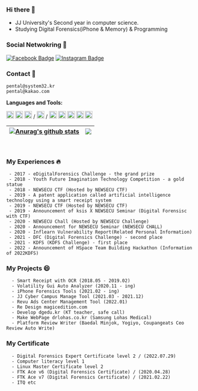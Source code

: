 ### Hi there 👋
<!--
<img src="https://scontent-ssn1-1.xx.fbcdn.net/v/t1.0-9/80385966_114502953381236_6833108576400048128_n.jpg?_nc_cat=111&_nc_sid=09cbfe&_nc_ohc=zxx0HMQLLg0AX9vGPkS&_nc_ht=scontent-ssn1-1.xx&oh=47d12fde589a42e64939280c7e369b1c&oe=5FAAD48D" width=200px>-->  

 - JJ University's Second year in computer science.
 - Studying Digital Forensics(iPhone & Memory) & Programming
### Social Netwokring 💬
  [![Facebook Badge](https://img.shields.io/badge/facebook-1877f2?style=flat-square&logo=facebook&logoColor=white&link=https://www.facebook.com/https://www.facebook.com/dohyeon.pental/)](https://www.facebook.com/dohyeon.pental/)
  [![Instagram Badge](https://img.shields.io/badge/instagram-d14836?style=flat-square&logo=instagram&logoColor=white&link=https://instagram.com/pental.20)](https://instagram.com/pental.20)

### Contact 📱
```
pental@system32.kr
pental@kakao.com
```



**Languages and Tools:** 

<code><img height="20" src="https://profilinator.rishav.dev/skills-assets/c-original.svg" alt="C"></code>
<code><img height="20" src="https://profilinator.rishav.dev/skills-assets/python-original.svg" alt="Python"></code>
<code><img height="20" src="https://profilinator.rishav.dev/skills-assets/java-original-wordmark.svg" alt="Java" ></code>
/
<code><img height="20" src="https://profilinator.rishav.dev/skills-assets/mysql-original-wordmark.svg" alt="MySQL"></code>
/
<code><img height="20" src="https://profilinator.rishav.dev/skills-assets/git-scm-icon.svg" alt="Git"></code>
<code><img height="20" src="https://profilinator.rishav.dev/skills-assets/gnu_bash-icon.svg" alt="Bash"></code>
<code><img height="20" src="https://profilinator.rishav.dev/skills-assets/linux-original.svg" alt="Linux"></code>
<code><img height="20" src="https://profilinator.rishav.dev/skills-assets/docker-original-wordmark.svg" alt="Docker"></code>
<code><img height="20" src="https://profilinator.rishav.dev/skills-assets/google_cloud-icon.svg" alt="GCP"></code>
  
| <a href="https://github.com/anuraghazra/github-readme-stats"><img align="center" src="https://github-readme-stats.vercel.app/api?username=kim-do-hyeon&show_icons=true&include_all_commits=true&theme=buefy&hide_border=true" alt="Anurag's github stats" /></a> | <a href="https://github.com/anuraghazra/github-readme-stats"><img align="center" src="https://github-readme-stats.vercel.app/api/top-langs/?username=kim-do-hyeon&layout=compact&theme=buefy&hide_border=true" /></a> |
| ------------- | ------------- |

<br />

### My Experiences :fire:
```
 - 2017 - eDigitalForensics Challenge - the grand prize
 - 2018 - Youth Future Imagination Technology Competition - a gold statue
 - 2018 - NEWSECU CTF (Hosted by NEWSECU CTF)
 - 2019 - A patent application called artificial intelligence technology using a smart receipt system
 - 2019 - NEWSECU CTF (Hosted by NEWSECU CTF)
 - 2019 - Announcement of ksis X NEWSECU Seminar (Digital Forensisc with CTF)
 - 2020 - NEWSECU Chall (Hosted by NEWSECU Challenge)
 - 2020 - Announcement for NEWSECU Seminar (NEWSECU CHALL)
 - 2020 - Inflearn Vulnerability Report(Related Personal Information)
 - 2021 - DFC (Digital Forensics Challenge) - second place
 - 2021 - KDFS (KDFS Challenge) - first place
 - 2022 - Announcement of HSpace Team Building Hackathon (Information of 2022KDFS)
```

### My Projects 😄
```
  - Smart Receipt with OCR (2018.05 - 2019.02)
  - Volatility Gui Auto Analyzer (2020.11 - ing)
  - iPhone Forensics Tools (2021.02 - ing)
  - JJ Cyber Campus Manage Tool (2021.03 - 2021.12)
  - Revu Ads Center Management Tool (2022.01)
  - Re Design magicedition.com
  - Develop dgedu.kr (KT teacher, safe call)
  - Make WebPage drlohas.co.kr (Samsung Lohas Medical)
  - Platform Review Writer (Baedal Minjok, Yogiyo, Coupangeats Ceo Review Auto Write)
```

### My Certificate ###
```
  - Digital Forensics Expert Certificate level 2 / (2022.07.29)
  - Computer literacy level 1
  - Linux Master Certificate level 2
  - FTK Ace v6 (Digital Forensics Certificate) / (2020.04.28)
  - FTK Ace v7 (Digital Forensics Certificate) / (2021.02.22)
  - ITQ etc
```

<!--
Here are some ideas to get you started:

- 🔭 I’m currently working on ...
- 🌱 I’m currently learning ...
- 👯 I’m looking to collaborate on ...
- 🤔 I’m looking for help with ...
- 💬 Ask me about ...
- 📫 How to reach me: ...
- 😄 Pronouns: ...
- ⚡ Fun fact: ...
-->
